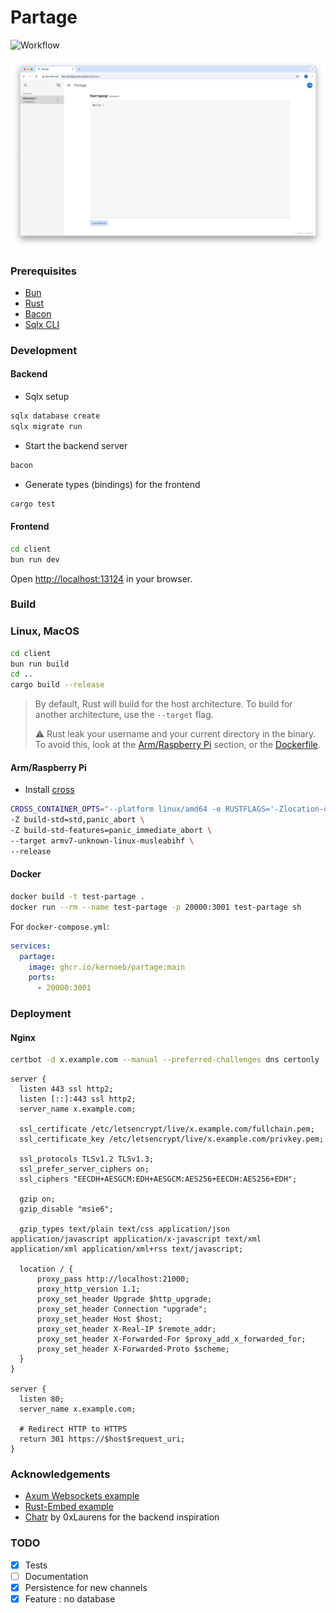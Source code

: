 # Partage

![Workflow](https://github.com/kernoeb/partage/actions/workflows/docker-publish.yml/badge.svg)

![capture partage](resources/partage.png)

### Prerequisites

- [Bun](https://bun.sh/)
- [Rust](https://www.rust-lang.org/tools/install)
- [Bacon](https://dystroy.org/bacon/)
- [Sqlx CLI](https://github.com/launchbadge/sqlx/blob/main/sqlx-cli/README.md)

### Development

#### Backend

- Sqlx setup

```bash
sqlx database create
sqlx migrate run
```

- Start the backend server

```bash
bacon
```

- Generate types (bindings) for the frontend

```bash
cargo test
```

#### Frontend

```bash
cd client
bun run dev
```

Open [http://localhost:13124](http://localhost:13124) in your browser.

### Build

### Linux, MacOS

```bash
cd client
bun run build
cd ..
cargo build --release
```

> By default, Rust will build for the host architecture. To build for another architecture, use the `--target` flag.
> 
> :warning: Rust leak your username and your current directory in the binary. To avoid this, look at the [Arm/Raspberry Pi](#armraspberry-pi) section, or the [Dockerfile](Dockerfile).

#### Arm/Raspberry Pi

- Install [cross](https://github.com/cross-rs/cross/)

```bash
CROSS_CONTAINER_OPTS="--platform linux/amd64 -e RUSTFLAGS='-Zlocation-detail=none -Zfmt-debug=shallow'" cross +nightly build \
-Z build-std=std,panic_abort \
-Z build-std-features=panic_immediate_abort \
--target armv7-unknown-linux-musleabihf \
--release
```

#### Docker

```bash
docker build -t test-partage .
docker run --rm --name test-partage -p 20000:3001 test-partage sh
```

For `docker-compose.yml`:

```yaml
services:
  partage:
    image: ghcr.io/kernoeb/partage:main
    ports:
      - 20000:3001
```

### Deployment

#### Nginx

```sh
certbot -d x.example.com --manual --preferred-challenges dns certonly
```

```nginx
server {
  listen 443 ssl http2;
  listen [::]:443 ssl http2;
  server_name x.example.com;

  ssl_certificate /etc/letsencrypt/live/x.example.com/fullchain.pem;
  ssl_certificate_key /etc/letsencrypt/live/x.example.com/privkey.pem;

  ssl_protocols TLSv1.2 TLSv1.3;
  ssl_prefer_server_ciphers on;
  ssl_ciphers "EECDH+AESGCM:EDH+AESGCM:AES256+EECDH:AES256+EDH";

  gzip on;
  gzip_disable "msie6";

  gzip_types text/plain text/css application/json application/javascript application/x-javascript text/xml application/xml application/xml+rss text/javascript;

  location / {
      proxy_pass http://localhost:21000;
      proxy_http_version 1.1;
      proxy_set_header Upgrade $http_upgrade;
      proxy_set_header Connection "upgrade";
      proxy_set_header Host $host;
      proxy_set_header X-Real-IP $remote_addr;
      proxy_set_header X-Forwarded-For $proxy_add_x_forwarded_for;
      proxy_set_header X-Forwarded-Proto $scheme;
  }
}

server {
  listen 80;
  server_name x.example.com;

  # Redirect HTTP to HTTPS
  return 301 https://$host$request_uri;
}
```

### Acknowledgements

- [Axum Websockets example](https://github.com/tokio-rs/axum/blob/main/examples/websockets/src/main.rs)
- [Rust-Embed example](https://github.com/pyrossh/rust-embed/blob/master/examples/axum-spa/main.rs)
- [Chatr](https://github.com/0xLaurens/chatr) by 0xLaurens for the backend inspiration

### TODO

- [x] Tests
- [ ] Documentation
- [x] Persistence for new channels
- [x] Feature : no database
